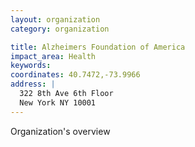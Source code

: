 ```yaml
---
layout: organization
category: organization

title: Alzheimers Foundation of America
impact_area: Health
keywords: 
coordinates: 40.7472,-73.9966
address: |
  322 8th Ave 6th Floor
  New York NY 10001
---
```

Organization's overview
